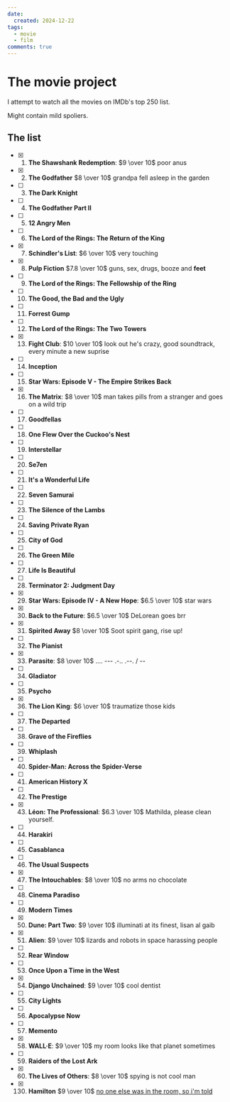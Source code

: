 ```yaml
---
date:
  created: 2024-12-22
tags:
  - movie
  - film
comments: true
---
```


# The movie project

I attempt to watch all the movies on IMDb's top 250 list.

<!-- more -->

Might contain mild spoliers.

## The list

- [x] 1. **The Shawshank Redemption**: $9 \over 10$ poor anus
- [x] 2. **The Godfather** $8 \over 10$ grandpa fell asleep in the garden
- [ ] 3. **The Dark Knight**
- [ ] 4. **The Godfather Part II**
- [ ] 5. **12 Angry Men**
- [ ] 6. **The Lord of the Rings: The Return of the King**
- [x] 7. **Schindler's List**: $6 \over 10$ very touching
- [x] 8. **Pulp Fiction** $7.8 \over 10$ guns, sex, drugs, booze and **feet**
- [ ] 9. **The Lord of the Rings: The Fellowship of the Ring**
- [ ] 10. **The Good, the Bad and the Ugly**
- [ ] 11. **Forrest Gump**
- [ ] 12. **The Lord of the Rings: The Two Towers**
- [x] 13. **Fight Club**: $10 \over 10$ look out he's crazy, good soundtrack, every minute a new suprise
- [ ] 14. **Inception**
- [ ] 15. **Star Wars: Episode V - The Empire Strikes Back**
- [x] 16. **The Matrix**: $8 \over 10$ man takes pills from a stranger and goes on a wild trip
- [ ] 17. **Goodfellas**
- [ ] 18. **One Flew Over the Cuckoo's Nest**
- [ ] 19. **Interstellar**
- [ ] 20. **Se7en**
- [ ] 21. **It's a Wonderful Life**
- [ ] 22. **Seven Samurai**
- [ ] 23. **The Silence of the Lambs**
- [ ] 24. **Saving Private Ryan**
- [ ] 25. **City of God**
- [ ] 26. **The Green Mile**
- [ ] 27. **Life Is Beautiful**
- [ ] 28. **Terminator 2: Judgment Day**
- [x] 29. **Star Wars: Episode IV - A New Hope**: $6.5 \over 10$ star wars
- [x] 30. **Back to the Future**: $6.5 \over 10$ DeLorean goes brr
- [x] 31. **Spirited Away** $8 \over 10$ Soot spirit gang, rise up!
- [ ] 32. **The Pianist**
- [x] 33. **Parasite**: $8 \over 10$ .... --- .-.. .--. / --
- [ ] 34. **Gladiator**
- [ ] 35. **Psycho**
- [x] 36. **The Lion King**: $6 \over 10$ traumatize those kids
- [ ] 37. **The Departed**
- [ ] 38. **Grave of the Fireflies**
- [ ] 39. **Whiplash**
- [ ] 40. **Spider-Man: Across the Spider-Verse**
- [ ] 41. **American History X**
- [ ] 42. **The Prestige**
- [x] 43. **Léon: The Professional**: $6.3 \over 10$ Mathilda, please clean yourself.
- [ ] 44. **Harakiri**
- [ ] 45. **Casablanca**
- [ ] 46. **The Usual Suspects**
- [x] 47. **The Intouchables**: $8 \over 10$ no arms no chocolate
- [ ] 48. **Cinema Paradiso**
- [ ] 49. **Modern Times**
- [x] 50. **Dune: Part Two**: $9 \over 10$ illuminati at its finest, lisan al gaib
- [x] 51. **Alien**: $9 \over 10$ lizards and robots in space harassing people
- [ ] 52. **Rear Window**
- [ ] 53. **Once Upon a Time in the West**
- [x] 54. **Django Unchained**: $9 \over 10$ cool dentist
- [ ] 55. **City Lights**
- [ ] 56. **Apocalypse Now**
- [ ] 57. **Memento**
- [x] 58. **WALL·E**: $9 \over 10$ my room looks like that planet sometimes
- [ ] 59. **Raiders of the Lost Ark**
- [x] 60. **The Lives of Others**: $8 \over 10$ spying is not cool man
- [x] 130. **Hamilton** $9 \over 10$ [no one else was in the room, so i'm told](https://youtu.be/KVcptglGlEY?si=4xemIzz9PP7RVOic)
